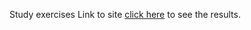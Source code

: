 Study exercises
Link to site [click here](https://watashiaashishgurung.github.io/event_listener/) to see the results.
